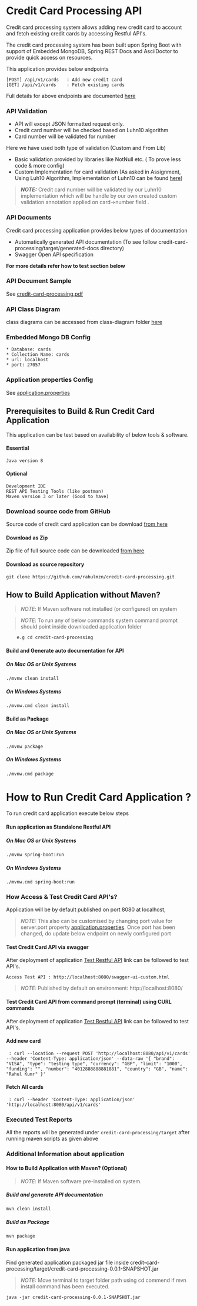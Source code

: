 # Credit Card Processing API
Credit card processing system allows adding new credit card to account and fetch existing credit cards by accessing Restful API's.

The credit card processing system has been built upon Spring Boot with support of Embedded MongoDB, 
Spring REST Docs and AsciiDoctor to provide quick access on resources.

This application provides below endpoints
```    
[POST] /api/v1/cards   : Add new credit card
[GET] /api/v1/cards    : Fetch existing cards
```
Full details for above endpoints are documented [here](https://github.com/rahulmzn/credit-card-processing/tree/master/docs)

### API Validation
* API will except JSON formatted request only.
* Credit card number will be checked based on Luhn10 algorithm
* Card number will be validated for number

Here we have used both type of validation (Custom and From Lib) 
* Basic validation provided by libraries like NotNull etc. ( To prove less code & more config)
* Custom Implementation for card validation (As asked in Assignment, Using Luh10 Algorithm, Implementation of Luhn10 can be found [here](https://github.com/rahulmzn/credit-card-processing/tree/master/src/main/java/com/bank/credit/card/api/constraints))

 > **_NOTE:_** Credit card number will be validated by our Luhn10 implementation which will be handle by our own created custom validation annotation applied on card->number field .

### API Documents
Credit card processing application provides below types of documentation 	
* Automatically generated API documentation (To see follow credit-card-processing/target/generated-docs directory)
* Swagger Open API specification

**For more details refer how to test section below**
    
### API Document Sample	
See [credit-card-processing.pdf](https://github.com/rahulmzn/credit-card-processing/blob/master/docs/credit-card-processing.pdf) 

### API Class Diagram
class diagrams can be accessed from class-diagram folder [here](https://github.com/rahulmzn/credit-card-processing/tree/master/class-diagram) 

### Embedded Mongo DB Config
```
* Database: cards
* Collection Name: cards
* url: localhost
* port: 27057
```
### Application properties Config
See [application.properties](https://github.com/rahulmzn/credit-card-processing/blob/master/src/main/resources/application.properties) 


## Prerequisites to Build & Run Credit Card Application
This application can be test based on availability of below tools & software.	 

#### Essential
    Java version 8
    
#### Optional
    Development IDE
    REST API Testing Tools (like postman)
    Maven version 3 or later (Good to have)

### Download source code from GitHub

 Source code of credit card application can be download [from here](https://github.com/rahulmzn/credit-card-processing/)

#### Download as Zip 

Zip file of full source code can be downloaded [from here](https://github.com/rahulmzn/credit-card-processing/archive/refs/heads/master.zip)

#### Download as source repository 
    
    git clone https://github.com/rahulmzn/credit-card-processing.git
  
## How to Build Application without Maven? 
>_NOTE_: If Maven software not installed (or configured) on system

>_NOTE_: To run any of below commands system command prompt should point inside downloaded application folder

        e.g cd credit-card-processing

#### Build and Generate auto documentation for API
#####  On Mac OS or Unix Systems
	./mvnw clean install 
##### On Windows Systems
	./mvnw.cmd clean install 

#### Build as Package	
##### On Mac OS or Unix Systems
    ./mvnw package
##### On Windows Systems
    ./mvnw.cmd package


# How to Run Credit Card Application ?
To run credit card application execute below steps

#### Run application as Standalone Restful API
##### On Mac OS or Unix Systems
    ./mvnw spring-boot:run
##### On Windows Systems
    ./mvnw.cmd spring-boot:run
 
### How Access & Test Credit Card API's?	
Application will be by default published on port 8080 at localhost, 
>_NOTE:_ This also can be customised by changing port value for server.port property [application.properties](https://github.com/rahulmzn/credit-card-processing/blob/master/src/main/resources/application.properties).
>Once port has been changed, do update below endpoint on newly configured port

#### Test Credit Card API via swagger
After deployment of application [Test Restful API](http://localhost:8080/swagger-ui-custom.html) link can be followed to test API's. 

    Access Test API : http://localhost:8080/swagger-ui-custom.html

>_NOTE:_ Published by default on environment: http://localhost:8080/

#### Test Credit Card API from command prompt (terminal) using CURL commands
After deployment of application [Test Restful API](http://localhost:8080/swagger-ui-custom.html) link can be followed to test API's. 
#### Add new card
     : curl --location --request POST 'http://localhost:8080/api/v1/cards' --header 'Content-Type: application/json' --data-raw '{ "brand": "VISA", "type": "testing type", "currency": "GBP", "limit": "1000", "funding": "", "number": "4012888888881881", "country": "GB", "name": "Rahul Kumr" }'
#### Fetch All cards
     : curl --header 'Content-Type: application/json' 'http://localhost:8080/api/v1/cards'

### Executed Test Reports
All the reports will be generated under `credit-card-processing/target` after running maven scripts as given above


### Additional Information about application   

#### How to Build Application with Maven? (Optional)  
>_NOTE_: If Maven software pre-installed on system.

##### Build and generate API documentation
	mvn clean install 

##### Build as Package
	mvn package


#### Run application from java
Find generated application packaged jar file inside credit-card-processing/target/credit-card-processing-0.0.1-SNAPSHOT.jar	
>_NOTE:_  Move terminal to target folder path using cd commend if mvn install command has been executed.
    
    java -jar credit-card-processing-0.0.1-SNAPSHOT.jar


